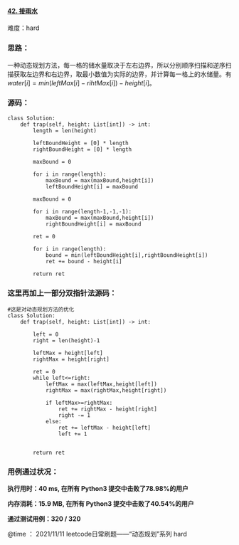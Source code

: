 #### [42. 接雨水](https://leetcode-cn.com/problems/trapping-rain-water/)

难度：hard

### **思路：**

​			一种动态规划方法，每一格的储水量取决于左右边界，所以分别顺序扫描和逆序扫描获取左边界和右边界，取最小数值为实际的边界，并计算每一格上的水储量。有 $water[i] = min(leftMax[i] - rihtMax[i]) - height[i]$。

### **源码：**

```
class Solution:
    def trap(self, height: List[int]) -> int:
        length = len(height)

        leftBoundHeight = [0] * length
        rightBoundHeight = [0] * length
        
        maxBound = 0

        for i in range(length):
            maxBound = max(maxBound,height[i])
            leftBoundHeight[i] = maxBound

        maxBound = 0

        for i in range(length-1,-1,-1):
            maxBound = max(maxBound,height[i])
            rightBoundHeight[i] = maxBound

        ret = 0

        for i in range(length):
            bound = min(leftBoundHeight[i],rightBoundHeight[i])
            ret += bound - height[i]

        return ret

```

### 这里再加上一部分双指针法源码：

```
#这是对动态规划方法的优化
class Solution:
    def trap(self, height: List[int]) -> int:

        left = 0
        right = len(height)-1

        leftMax = height[left]
        rightMax = height[right]

        ret = 0
        while left<=right:
            leftMax = max(leftMax,height[left])
            rightMax = max(rightMax,height[right])

            if leftMax>=rightMax:
                ret += rightMax - height[right]
                right -= 1
            else:
                ret += leftMax - height[left]
                left += 1
        

        return ret
```



### **用例通过状况：**

**执行用时：40 ms, 在所有 Python3 提交中击败了78.98%的用户**

**内存消耗：15.9 MB, 在所有 Python3 提交中击败了40.54%的用户**

**通过测试用例：320 / 320**



@time ： 2021/11/11  leetcode日常刷题——“动态规划”系列  hard

